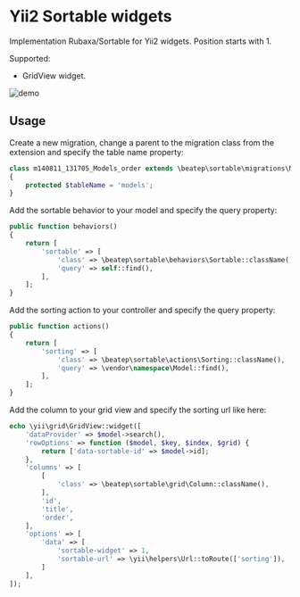 # Yii2 Sortable widgets

Implementation Rubaxa/Sortable for Yii2 widgets. Position starts with 1.

Supported:

- GridView widget.

![demo](https://hsto.org/files/60e/e7a/ced/60ee7aced7794a638d0a6365062397ad.gif)

## Usage

Create a new migration, change a parent to the migration class from the extension and specify the table name property:

```php
class m140811_131705_Models_order extends \beatep\sortable\migrations\Migration
{
    protected $tableName = 'models';
}
```

Add the sortable behavior to your model and specify the query property:

```php
public function behaviors()
{
    return [
        'sortable' => [
            'class' => \beatep\sortable\behaviors\Sortable::className(),
            'query' => self::find(),
        ],
    ];
}
```

Add the sorting action to your controller and specify the query property:

```php
public function actions()
{
    return [
        'sorting' => [
            'class' => \beatep\sortable\actions\Sorting::className(),
            'query' => \vendor\namespace\Model::find(),
        ],
    ];
}
```

Add the column to your grid view and specify the sorting url like here:

```php
echo \yii\grid\GridView::widget([
    'dataProvider' => $model->search(),
    'rowOptions' => function ($model, $key, $index, $grid) {
        return ['data-sortable-id' => $model->id];
    },
    'columns' => [
        [
            'class' => \beatep\sortable\grid\Column::className(),
        ],
        'id',
        'title',
        'order',
    ],
    'options' => [
        'data' => [
            'sortable-widget' => 1,
            'sortable-url' => \yii\helpers\Url::toRoute(['sorting']),
        ]
    ],
]);
```

